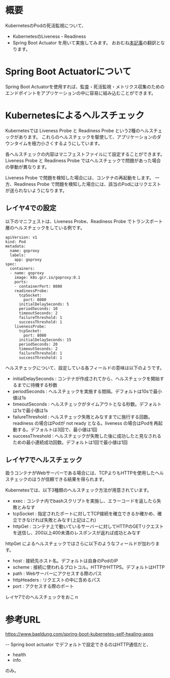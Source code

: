 # 概要

KubernetesのPodの死活監視について、

* KubernetesのLiveness・Readiness
* Spring Boot Actuator
を用いて実施してみます。
おおむね[本記事](https://www.baeldung.com/spring-boot-kubernetes-self-healing-apps)の翻訳となります。


# Spring Boot Actuatorについて

Spring Boot Actuatorを使用すれば、監査・死活監視・メトリクス収集のためのエンドポイントをアプリケーションの中に容易に組み込むことができます。

# Kubernetesによるヘルスチェック

Kubernetesでは Liveness Probe と Readiness Probe という2種のヘルスチェックがあります。
これらのヘルスチェックを駆使して、アプリケーションのダウンタイムを極力小さくするようにしています。

各ヘルスチェックの内容はマニフェストファイルにて設定することができます。
Liveness Probe と Readiness Probe ではヘルスチェックで問題があった場合の挙動が異なります。

Liveness Probe で問題を検知した場合には、コンテナの再起動をします。
一方、Readiness Probe で問題を検知した場合には、該当のPodにはリクエストが送られないようになります。

## レイヤ4での設定

以下のマニフェストは、Liveness Probe、Readiness Probe でトランスポート層のヘルスチェックをしている例です。

```
apiVersion: v1
kind: Pod
metadata:
  name: goproxy
  labels:
    app: goproxy
spec:
  containers:
  - name: goproxy
    image: k8s.gcr.io/goproxy:0.1
    ports:
    - containerPort: 8080
    readinessProbe:
      tcpSocket:
        port: 8080
      initialDelaySeconds: 5
      periodSeconds: 10
      timeoutSeconds: 2
      failureThreshold: 1
      successThreshold: 1
    livenessProbe:
      tcpSocket:
        port: 8080
      initialDelaySeconds: 15
      periodSeconds: 20
      timeoutSeconds: 2
      failureThreshold: 1
      successThreshold: 1
```

ヘルスチェックについて、設定している各フィールドの意味は以下のようです。

* initialDelaySeconds : コンテナが作成されてから、ヘルスチェックを開始するまでに待機する秒数
* periodSeconds : ヘルスチェックを実施する間隔。デフォルトは10sで最小値は1s
* timeoutSeconds : ヘルスチェックがタイムアウトとなる秒数。デフォルトは1sで最小値は1s
* failureThreshold : ヘルスチェック失敗とみなすまでに施行する回数。readiness の場合はPodが not ready となる。liveness の場合はPodを再起動する。デフォルトは3回で、最小値は1回
* successThreshold : ヘルスチェックが失敗した後に成功したと見なされるための最小連続成功回数。デフォルトは1回で最小値は1回

## レイヤ7でヘルスチェック

扱うコンテナがWebサーバーである場合には、TCPよりもHTTPを使用したヘルスチェックのほうが信頼できる結果を得られます。

Kubernetesでは、以下3種類のヘルスチェック方法が用意されています。

* exec : コンテナ内でbashスクリプトを実施し、エラーコードを返したら失敗とみなす
* tcpSocket : 指定されたポートに対してTCP接続を確立できるか確かめ、確立できなければ失敗とみなす(上記はこれ)
* httpGet : コンテナ上で動いているサーバーに対してHTTPのGETリクエストを送信し、200以上400未満のレスポンスが返れば成功とみなす

httpGet によるヘルスチェックではさらに以下のようなフィールドが加わります。

* host : 接続先ホスト名。デフォルトは自身のPodのIP
* scheme : 接続に使われるプロトコル。HTTPかHTTPS。デフォルトはHTTP
* path : Webサーバーにアクセスする際のパス
* httpHeaders : リクエストの中に含めるパス
* port : アクセスする際のポート

レイヤ7でのヘルスチェックをおこｎ


# 参考URL

https://www.baeldung.com/spring-boot-kubernetes-self-healing-apps

-- 
Spring boot actuator でデフォルトで設定できるのはHTTP通信だと、

* health
* info

のみ。
